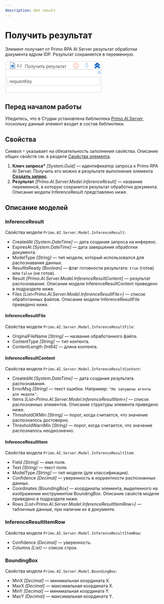 ```yaml
---
description: Get result
---
```


# Получить результат

Элемент получает от Primo RPA AI Server результат обработки документа ядром IDP. Результат сохраняется в переменную.

![](<../../../.gitbook/assets1/windows_items/WFPrimoAIGetInference.png>)

## Перед началом работы

Убедитесь, что в Студии установлена библиотека [Primo.AI.Server](https://github.com/PrimoRPA/Docs.Rus/tree/1299-%D0%BD%D0%B0%D0%BF%D0%B8%D1%81%D0%B0%D1%82%D1%8C-%D0%B4%D0%BE%D0%BA%D1%83%D0%BC%D0%B5%D0%BD%D1%82-%D0%BF%D0%BE-primoai/g_elements/el_extra/ai_server), поскольку данный элемент входит в состав библиотеки.


## Свойства
Символ `*` указывает на обязательность заполнения свойства. Описание общих свойств см. в разделе [Свойства элемента](https://docs.primo-rpa.ru/primo-rpa/primo-studio/process/elements#svoistva-elementa).
  
1. **Ключ запроса\*** *[System.Guid]* — идентификатор запроса к Primo RPA AI Server. Получить его можно в результате выполнения элемента [**Создать запрос**](https://github.com/PrimoRPA/Docs.Rus/blob/1299-%D0%BD%D0%B0%D0%BF%D0%B8%D1%81%D0%B0%D1%82%D1%8C-%D0%B4%D0%BE%D0%BA%D1%83%D0%BC%D0%B5%D0%BD%D1%82-%D0%BF%D0%BE-primoai/g_elements/el_extra/ai_server/createrequest.md).
1. **Результат** *[Primo.AI.Server.Model.InferenceResult]* — название переменной, в которую сохранится результат обработки документа. Описание модели InferenceResult представлено ниже.


## Описание моделей

### InferenceResult

Свойства модели `Primo.AI.Server.Model.InferenceResult`:
- CreatedAt *[System.DateTime]* — дата создания запроса на инференс.
- ExpiresAt *[System.DateTime]* — дата завершения обработки документа.
- ModelType *[String]* — тип модели, который использовался для распознавания данных.
- ResultIsReady *[Boolean]* — флаг готовности результата: `true` (готов) или `false` (не готов).
- Result *[Primo.AI.Server.Model.InferenceResultContent]* — результат распознавания. Описание модели InferenceResultContent приведено в подразделе ниже.
- Files *[List<Primo.AI.Server.Model.InferenceResultFile>]* — список обработанных файлов. Описание модели InferenceResultFile приведено ниже.


#### InferenceResultFile

Свойства модели `Primo.AI.Server.Model.InferenceResultFile`:
- OriginalFileName *[String]* — название обработанного файла.
- ContentType *[String]* — тип контента.
- ContentLength *[Int64]* — длина контента.

#### InferenceResultContent

Свойства модели `Primo.AI.Server.Model.InferenceResultContent`:
- CreatedAt *[System.DateTime]* — дата создания результата распознавания.
- ErrorMsg *[String]* — текст ошибки. Например: `"Не запущены агенты для модели"`.
- Items *[List<Primo.AI.Server.Model.InferenceResultItem>]* — список распознанных элементов. Описание структуры элемента приведено ниже.
- ThresholdOKMin *[String]* — порог, когда считается, что значение распозналось достоверно.
- ThresholdWarnMin *[String]* — порог, когда считается, что значение распозналось неоднозначно.

#### InferenceResultItem

Свойства модели `Primo.AI.Server.Model.InferenceResultItem`:
- Field *[String]* — имя поля.
- Text *[String]* — текст поля.
- ModelType *[String]* — тип модели (для классификации).
- Confidence *[Decimal]* — уверенность в корректности распознанных данных.
- Coordinates *[BoundingBox]* — координаты элемента, выделенного на изображении инструментом BoundingBox. Описание свойств модели приведено в подразделе ниже.
- Rows *[List<Primo.AI.Server.Model.InferenceResultItemRow>]* — табличные данные, при наличии их в документе.

### InferenceResultItemRow

Свойства модели `Primo.AI.Server.Model.InferenceResultItemRow`:
- Confidence *[Decimal]* — уверенность.
- Columns *[List<String>]* — список строк.


### BoundingBox
Свойства модели `Primo.AI.Server.Model.BoundingBox`:
- MinX *[Decimal]* — минимальная координата X.
- MaxX *[Decimal]* — максимальная координата X.
- MinY *[Decimal]* — минимальная координата Y.
- MaxY *[Decimal]* — максимальная координата Y.
